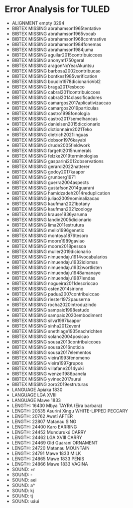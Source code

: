 # Error Analysis for TULED
* ALIGNMENT empty 3294
* BIBTEX MISSING abrahamson1965tentative
* BIBTEX MISSING abrahamson1965vocab
* BIBTEX MISSING abrahamson1968contrastive
* BIBTEX MISSING abrahamson1984fonemas
* BIBTEX MISSING abrahamson1984juma
* BIBTEX MISSING aguilar2015contribuiccoes
* BIBTEX MISSING anonym1750geral
* BIBTEX MISSING aragonNoYearAkuntsu
* BIBTEX MISSING barbosa2002contribucao
* BIBTEX MISSING bontkes1985verification
* BIBTEX MISSING boudin1978dicionarioVol2
* BIBTEX MISSING braga2017esboco
* BIBTEX MISSING cabral2011contribuiccoes
* BIBTEX MISSING cabral2014classificadores
* BIBTEX MISSING camargos2017aplicativizaccao
* BIBTEX MISSING camargos2019particulas
* BIBTEX MISSING castro1998fonologia
* BIBTEX MISSING castro2017semelhancas
* BIBTEX MISSING danielsen2015diccionario
* BIBTEX MISSING dictionnaire2021Teko
* BIBTEX MISSING dietrich2021linguas
* BIBTEX MISSING dobson1976kayabi
* BIBTEX MISSING drude2005fieldwork
* BIBTEX MISSING fargetti2015numerals
* BIBTEX MISSING felzke2019terminologias
* BIBTEX MISSING gasparini2012observations
* BIBTEX MISSING gerardi2022natterer
* BIBTEX MISSING godoy2017kaapor
* BIBTEX MISSING grunberg1971
* BIBTEX MISSING guerra2004aspects
* BIBTEX MISSING gustafson2014guarani
* BIBTEX MISSING hamidzadeh2014reduplication
* BIBTEX MISSING juliao2009nominalizacao
* BIBTEX MISSING kaufman2021botany
* BIBTEX MISSING kaufman2021zoology
* BIBTEX MISSING krause1936yaruma
* BIBTEX MISSING landin2005dicionario
* BIBTEX MISSING lima2011estrutura
* BIBTEX MISSING mello1996genetic
* BIBTEX MISSING montoya1876tesoro
* BIBTEX MISSING moore1989gaviao
* BIBTEX MISSING moore2018pessoa
* BIBTEX MISSING muller2019dicionario
* BIBTEX MISSING nimuendaju1914vocabularios
* BIBTEX MISSING nimuendaju1932idiomas
* BIBTEX MISSING nimuendaju1932wortlisten
* BIBTEX MISSING nimuendaju1948amanaye
* BIBTEX MISSING nimuendaju1987lendas
* BIBTEX MISSING nogueira2011descriccao
* BIBTEX MISSING osten2014siriono
* BIBTEX MISSING padua2007contribuiccao
* BIBTEX MISSING riester1972pauserna
* BIBTEX MISSING rocha2020introduzindo
* BIBTEX MISSING sampaio1998estudo
* BIBTEX MISSING sampaio2020embodiment
* BIBTEX MISSING silva1997kaapor
* BIBTEX MISSING sinha2012event
* BIBTEX MISSING snethlage1935nachrichten
* BIBTEX MISSING solano2004posicao
* BIBTEX MISSING sousa2013contribuiccoes
* BIBTEX MISSING sousa2016noticia
* BIBTEX MISSING sousa2017elementos
* BIBTEX MISSING vieira1993fenomeno
* BIBTEX MISSING vieira1997grupos
* BIBTEX MISSING villafane2014yuki
* BIBTEX MISSING wenzel1986panela
* BIBTEX MISSING yvinec2017surui
* BIBTEX MISSING zoro2019estruturas
* LANGUAGE Apiaka 1830
* LANGUAGE LGA XVIII
* LANGUAGE Mawe 1833
* LENGTH: 16430 Mbya TAYRA (Eira barbara)
* LENGTH: 20535 Asuriní Xingu WHITE-LIPPED PECCARY
* LENGTH: 20762 Awetí AFTER
* LENGTH: 22807 Matanau SING
* LENGTH: 24400 Karo EARRING
* LENGTH: 24452 Mundurukú CARRY
* LENGTH: 24462 LGA XVIII CARRY
* LENGTH: 24469 Old Guaraní ORNAMENT
* LENGTH: 24720 Matanau MOUNTAIN
* LENGTH: 24791 Mawe 1833 MILK
* LENGTH: 24865 Mawe 1833 PENIS
* LENGTH: 24866 Mawe 1833 VAGINA
* SOUND: +r
* SOUND: -
* SOUND: aei
* SOUND: aⁿ
* SOUND: kj
* SOUND: tj
* SOUND: uáui
